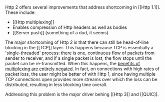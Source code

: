Http 2 offers several improvements that address shortcoming in [[Http 1.1]].  These include:
- [[Http multiplexing]]
- Enables compression of Http headers as well as bodies
- [[Server push]] (something of a dud, it seems)

The major shortcoming of Http 2 is that there can still be head-of-line blocking in the [[TCP]] layer.  This happens because TCP is essentially a 'single-threaded' process: there is one, continuous flow of packets from sender to receiver, and if a single packet is lost, the flow stops until the packet can be re-transmitted.  When this happens, the [benefits of multiplexing are entirely negated](https://http3-explained.haxx.se/en/why-quic/why-tcphol).  In fact, on connections with high rates of packet loss, the user might be better of with Http 1, since having multiple TCP connections open provides more streams over which the loss can be distributed, resulting in less blocking time overall.

Addressing this problem is the major driver behing [[Http 3]] and [[QUIC]].